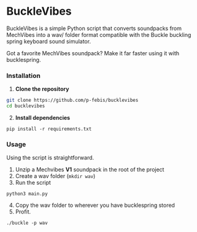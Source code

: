 # BuckleVibes

BuckleVibes is a simple Python script that converts soundpacks from MechVibes
into a wav/ folder format compatible with the Buckle buckling spring
keyboard sound simulator.

Got a favorite MechVibes soundpack? Make it far faster using it with bucklespring.

### Installation

1. **Clone the repository**

```bash
git clone https://github.com/p-febis/bucklevibes
cd bucklevibes
```

2. **Install dependencies**
```
pip install -r requirements.txt
```

### Usage

Using the script is straightforward.

1. Unzip a Mechvibes **V1** soundpack in the root of the project
2. Create a wav folder (`mkdir wav`)
3. Run the script
```
python3 main.py
```
4. Copy the wav folder to wherever you have bucklespring stored
5. Profit.
```
./buckle -p wav
```
